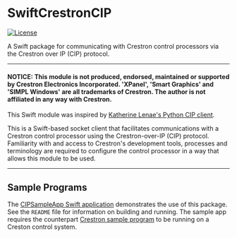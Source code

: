 # SwiftCrestronCIP
[![License](https://img.shields.io/github/license/cbw/SwiftCrestronCIP)](https://github.com/cbw/SwiftCrestronCIP/blob/master/LICENSE)

A Swift package for communicating with Crestron control processors via the Crestron over IP (CIP) protocol.

---

#### NOTICE: This module is not produced, endorsed, maintained or supported by Crestron Electronics Incorporated. 'XPanel', 'Smart Graphics' and 'SIMPL Windows' are all trademarks of Crestron. The author is not affiliated in any way with Crestron.

This Swift module was inspired by [Katherine Lenae's Python CIP client](https://github.com/klenae/python-cipclient).

This is a Swift-based socket client that facilitates communications with a Crestron control processor using the Crestron-over-IP (CIP) protocol. Familiarity with and access to Crestron's development tools, processes and terminology are required to configure the control processor in a way that allows this module to be used.

---

## Sample Programs

The [CIPSampleApp Swift application](./CIPSampleApp) demonstrates the use of this package. See the `README` file for information on building and running. The sample app requires the counterpart [Crestron sample program](./Crestron%20Sample%20Program) to be running on a Creston control system.
